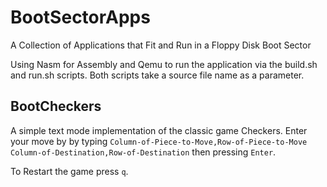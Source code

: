 # BootSectorApps
A Collection of Applications that Fit and Run in a Floppy Disk Boot Sector

Using Nasm for Assembly and Qemu to run the application via the build.sh and run.sh scripts. Both scripts take a source file name as a parameter.

## BootCheckers
A simple text mode implementation of the classic game Checkers. Enter your move by by typing `Column-of-Piece-to-Move,Row-of-Piece-to-Move Column-of-Destination,Row-of-Destination` then pressing `Enter`.

To Restart the game press `q`.
